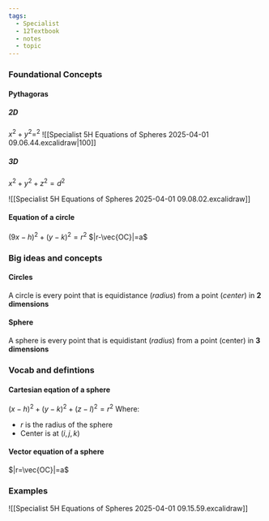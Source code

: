 ```yaml
---
tags:
  - Specialist
  - 12Textbook
  - notes
  - topic
---
```

### Foundational Concepts
#### Pythagoras
##### 2D
$x^2 +y^2=^2$
![[Specialist 5H Equations of Spheres 2025-04-01 09.06.44.excalidraw|100]]


##### 3D
$x^2+y^2+z^2=d^2$

![[Specialist 5H Equations of Spheres 2025-04-01 09.08.02.excalidraw]]


#### Equation of a circle

$(9x-h)^2 + (y-k)^2=r^2$
$|r-\vec{OC}|=a$

### Big ideas and concepts

#### Circles
A circle is every point that is equidistance (*radius*) from a point (*center*) in **2 dimensions**

#### Sphere
A sphere is every point that is equidistant (*radius*) from a point (center) in **3 dimensions**

### Vocab and defintions
#### Cartesian eqation of a sphere
$(x-h)^2+(y-k)^2+(z-l)^2=r^2$
Where:
- $r$ is the radius of the sphere
- Center is at $(i, j, k$)
#### Vector equation of a sphere
$|r=\vec{OC}|=a$ 

### Examples
![[Specialist 5H Equations of Spheres 2025-04-01 09.15.59.excalidraw]]